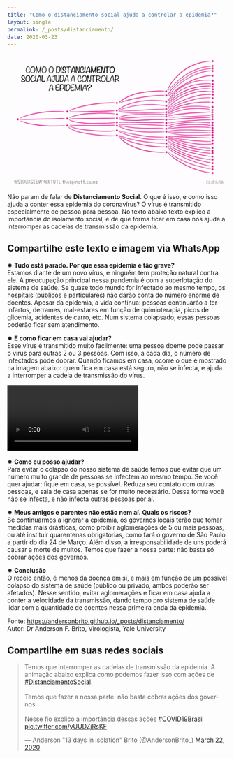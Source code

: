 ```yaml
---
title: "Como o distanciamento social ajuda a controlar a epidemia?"
layout: single
permalink: /_posts/distanciamento/
date: 2020-03-23
---
```


<a href="https://andersonbrito.github.io/_posts/distanciamento/">
<img src="/assets/images/distanciamento.png" width="700"></a>

Não param de falar de **Distanciamento Social**. O que é isso, e como isso ajuda a conter essa epidemia do coronavírus? O vírus é transmitido especialmente de pessoa para pessoa. No texto abaixo texto explico a importância do isolamento social, e de que forma ficar em casa nos ajuda a interromper as cadeias de transmissão da epidemia.

## Compartilhe este texto e imagem via WhatsApp

✹ **Tudo está parado. Por que essa epidemia é tão grave?**<br />
Estamos diante de um novo vírus, e ninguém tem proteção natural contra ele. A preocupação principal nessa pandemia é com a superlotação do sistema de saúde. Se quase todo mundo for infectado ao mesmo tempo, os hospitais (públicos e particulares) não darão conta do número enorme de doentes. Apesar da epidemia, a vida continua: pessoas continuarão a ter infartos, derrames, mal-estares em função de quimioterapia, picos de glicemia, acidentes de carro, etc. Num sistema colapsado, essas pessoas poderão ficar sem atendimento.

✹ **E como ficar em casa vai ajudar?**<br />
Esse vírus é transmitido muito facilmente: uma pessoa doente pode passar o vírus para outras 2 ou 3 pessoas. Com isso, a cada dia, o número de infectados pode dobrar. Quando ficamos em casa, ocorre o que é mostrado na imagem abaixo: quem fica em casa está seguro, não se infecta, e ajuda a interromper a cadeia de transmissão do vírus.

![](/assets/images/cadeias.mp4)

✹ **Como eu posso ajudar?**<br />
Para evitar o colapso do nosso sistema de saúde temos que evitar que um número muito grande de pessoas se infectem ao mesmo tempo. Se você quer ajudar: fique em casa, se possível. Reduza seu contato com outras pessoas, e saia de casa apenas se for muito necessário. Dessa forma você não se infecta, e não infecta outras pessoas por aí.

✹ **Meus amigos e parentes não estão nem aí. Quais os riscos?**<br />
Se continuarmos a ignorar a epidemia, os governos locais terão que tomar medidas mais drásticas, como proibir aglomerações de 5 ou mais pessoas, ou até instituir quarentenas obrigatórias, como fará o governo de São Paulo a partir do dia 24 de Março. Além disso, a irresponsabilidade de uns poderá causar a morte de muitos. Temos que fazer a nossa parte: não basta só cobrar ações dos governos.

✹ **Conclusão**<br />
O receio então, é menos da doença em si, e mais em função de um possível colapso do sistema de saúde (público ou privado, ambos poderão ser afetados). Nesse sentido, evitar aglomerações e ficar em casa ajuda a conter a velocidade da transmissão, dando tempo pro sistema de saúde lidar com a quantidade de doentes nessa primeira onda da epidemia.

Fonte: <https://andersonbrito.github.io/_posts/distanciamento/><br>
Autor: Dr Anderson F. Brito, Virologista, Yale University


## Compartilhe em suas redes sociais

<blockquote class="twitter-tweet"><p lang="pt" dir="ltr">Temos que interromper as cadeias de transmissão da epidemia. A animação abaixo explica como podemos fazer isso com ações de <a href="https://twitter.com/hashtag/DistanciamentoSocial?src=hash&amp;ref_src=twsrc%5Etfw">#DistanciamentoSocial</a>.<br><br>Temos que fazer a nossa parte: não basta cobrar ações dos governos.<br><br>Nesse fio explico a importância dessas ações <a href="https://twitter.com/hashtag/COVID19Brasil?src=hash&amp;ref_src=twsrc%5Etfw">#COVID19Brasil</a> <a href="https://t.co/yUUDZjRsKF">pic.twitter.com/yUUDZjRsKF</a></p>&mdash; Anderson &quot;13 days in isolation&quot; Brito (@AndersonBrito_) <a href="https://twitter.com/AndersonBrito_/status/1241767531859369985?ref_src=twsrc%5Etfw">March 22, 2020</a></blockquote> <script async src="https://platform.twitter.com/widgets.js" charset="utf-8"></script>

